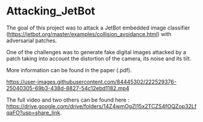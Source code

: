 # Attacking_JetBot

The goal of this project was to attack a JetBot embedded image classifier (https://jetbot.org/master/examples/collision_avoidance.html) with adversarial patches.

One of the challenges was to generate fake digital images attacked by a patch taking into account the distortion of the camera, its noise and its tilt.

More information can be found in the paper (.pdf).

https://user-images.githubusercontent.com/84445302/222529376-25040305-69b3-438d-8827-54c12ebd1182.mp4

The full video and two others can be found here : https://drive.google.com/drive/folders/14Z4wmOgZl15x2TCZS4fOQZop32LfqaFO?usp=share_link.

